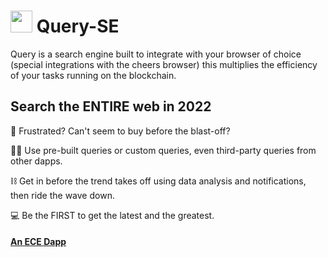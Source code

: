 #  <img src="https://user-images.githubusercontent.com/61543012/194778582-c5cbf98d-c9d6-461e-9521-d0da68dfe636.png" height="35" width="35" align-items="center" justify-content="center" /> Query-SE
Query is a search engine built to integrate with your browser of choice (special integrations with the cheers browser) this multiplies the efficiency of your tasks running on the blockchain.

## Search the ENTIRE web in 2022

🔎 Frustrated? Can't seem to buy before the blast-off?

🙋‍♂️ Use pre-built queries or custom queries, even third-party queries from other dapps.

⛓️ Get in before the trend takes off using data analysis and notifications, then ride the wave down.

💻 Be the FIRST to get the latest and the greatest.

#### [An ECE Dapp](https://github.com/eliascharlese)
